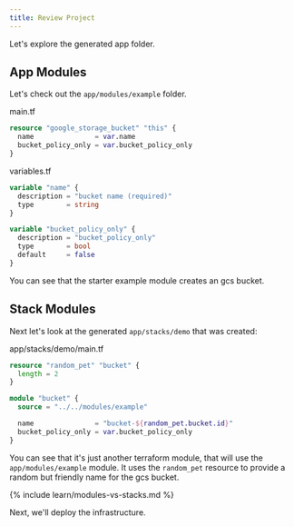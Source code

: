 ```yaml
---
title: Review Project
---
```


Let's explore the generated app folder.

## App Modules

Let's check out the `app/modules/example` folder.

main.tf

```terraform
resource "google_storage_bucket" "this" {
  name               = var.name
  bucket_policy_only = var.bucket_policy_only
}
```

variables.tf

```terraform
variable "name" {
  description = "bucket name (required)"
  type        = string
}

variable "bucket_policy_only" {
  description = "bucket_policy_only"
  type        = bool
  default     = false
}
```

You can see that the starter example module creates an gcs bucket.

## Stack Modules

Next let's look at the generated `app/stacks/demo` that was created:

app/stacks/demo/main.tf

```terraform
resource "random_pet" "bucket" {
  length = 2
}

module "bucket" {
  source = "../../modules/example"

  name               = "bucket-${random_pet.bucket.id}"
  bucket_policy_only = var.bucket_policy_only
}
```

You can see that it's just another terraform module, that will use the `app/modules/example` module. It uses the `random_pet` resource to provide a random but friendly name for the gcs bucket.

{% include learn/modules-vs-stacks.md %}

Next, we'll deploy the infrastructure.
